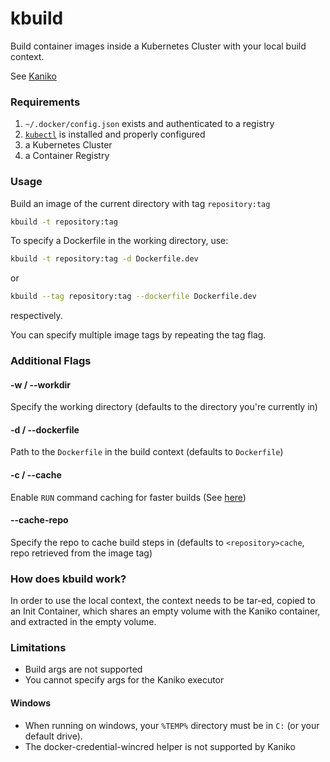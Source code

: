 # kbuild

Build container images inside a Kubernetes Cluster with your local build context.

See [Kaniko](https://github.com/GoogleContainerTools/kaniko)

### Requirements
1. `~/.docker/config.json` exists and authenticated to a registry
2. [`kubectl`](https://kubernetes.io/docs/tasks/tools/install-kubectl/#install-kubectl-binary-using-curl) is installed and properly configured 
3. a Kubernetes Cluster
4. a Container Registry

### Usage

Build an image of the current directory with tag `repository:tag`

```bash
kbuild -t repository:tag
````

To specify a Dockerfile in the working directory, use:

```bash
kbuild -t repository:tag -d Dockerfile.dev
```

or

```bash
kbuild --tag repository:tag --dockerfile Dockerfile.dev
```

respectively.

You can specify multiple image tags by repeating the tag flag.

### Additional Flags
 
#### -w / --workdir

Specify the working directory (defaults to the directory you're currently in)

#### -d / --dockerfile

Path to the `Dockerfile` in the build context (defaults to `Dockerfile`)

#### -c / --cache

Enable `RUN` command caching for faster builds (See [here](https://github.com/GoogleContainerTools/kaniko/blob/master/README.md#--cache))

#### --cache-repo

Specify the repo to cache build steps in (defaults to `<repository>cache`, repo retrieved from the image tag)

### How does kbuild work?

In order to use the local context, the context needs to be tar-ed, copied to an Init Container, which shares an
empty volume with the Kaniko container, and extracted in the empty volume. 

### Limitations

* Build args are not supported
* You cannot specify args for the Kaniko executor

#### Windows
* When running on windows, your `%TEMP%` directory must be in `C:` (or your default drive).
* The docker-credential-wincred helper is not supported by Kaniko